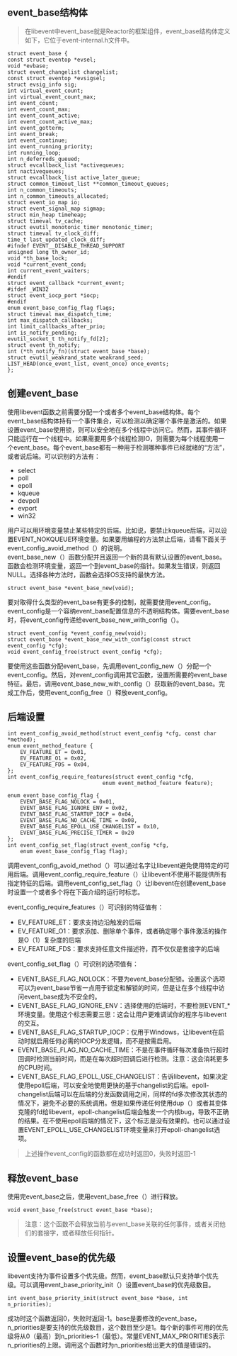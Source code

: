 ## event_base结构体  

> 在libevent中event_base就是Reactor的框架组件，event_base结构体定义如下，它位于event-internal.h文件中。  

	struct event_base {
	const struct eventop *evsel;
	void *evbase;
	struct event_changelist changelist;
	const struct eventop *evsigsel;
	struct evsig_info sig;
	int virtual_event_count;
	int virtual_event_count_max;
	int event_count;
	int event_count_max;
	int event_count_active;
	int event_count_active_max;
	int event_gotterm;
	int event_break;
	int event_continue;
	int event_running_priority;
	int running_loop;
	int n_deferreds_queued;
	struct evcallback_list *activequeues;
	int nactivequeues;
	struct evcallback_list active_later_queue;
	struct common_timeout_list **common_timeout_queues;
	int n_common_timeouts;
	int n_common_timeouts_allocated;
	struct event_io_map io;
	struct event_signal_map sigmap;
	struct min_heap timeheap;
	struct timeval tv_cache;
	struct evutil_monotonic_timer monotonic_timer;
	struct timeval tv_clock_diff;
	time_t last_updated_clock_diff;
	#ifndef EVENT__DISABLE_THREAD_SUPPORT
	unsigned long th_owner_id;
	void *th_base_lock;
	void *current_event_cond;
	int current_event_waiters;
	#endif
	struct event_callback *current_event;
	#ifdef _WIN32
	struct event_iocp_port *iocp;
	#endif
	enum event_base_config_flag flags;
	struct timeval max_dispatch_time;
	int max_dispatch_callbacks;
	int limit_callbacks_after_prio;
	int is_notify_pending;
	evutil_socket_t th_notify_fd[2];
	struct event th_notify;
	int (*th_notify_fn)(struct event_base *base);
	struct evutil_weakrand_state weakrand_seed;
	LIST_HEAD(once_event_list, event_once) once_events;
	};  

## 创建event_base 

使用libevent函数之前需要分配一个或者多个event_base结构体。每个event_base结构体持有一个事件集合，可以检测以确定哪个事件是激活的。如果设置event_base使用锁，则可以安全地在多个线程中访问它。然而，其事件循环只能运行在一个线程中。如果需要用多个线程检测IO，则需要为每个线程使用一个event_base。每个event_base都有一种用于检测哪种事件已经就绪的“方法”，或者说后端。可以识别的方法有：  

- select  
- poll  
- epoll  
- kqueue  
- devpoll  
- evport  
- win32  

用户可以用环境变量禁止某些特定的后端。比如说，要禁止kqueue后端，可以设置EVENT_NOKQUEUE环境变量。如果要用编程的方法禁止后端，请看下面关于event_config_avoid_method（）的说明。  
event_base_new（）函数分配并且返回一个新的具有默认设置的event_base。函数会检测环境变量，返回一个到event_base的指针。如果发生错误，则返回NULL。选择各种方法时，函数会选择OS支持的最快方法。  

	struct event_base *event_base_new(void);  

要对取得什么类型的event_base有更多的控制，就需要使用event_config。event_config是一个容纳event_base配置信息的不透明结构体。需要event_base时，将event_config传递给event_base_new_with_config（）。  

	struct event_config *event_config_new(void);
	struct event_base *event_base_new_with_config(const struct event_config *cfg);
	void event_config_free(struct event_config *cfg);  

要使用这些函数分配event_base，先调用event_config_new（）分配一个event_config。然后，对event_config调用其它函数，设置所需要的event_base特征。最后，调用event_base_new_with_config（）获取新的event_base。完成工作后，使用event_config_free（）释放event_config。  

## 后端设置 

	int event_config_avoid_method(struct event_config *cfg, const char *method);
	enum event_method_feature {
    	EV_FEATURE_ET = 0x01,
    	EV_FEATURE_O1 = 0x02,
    	EV_FEATURE_FDS = 0x04,
	};
	int event_config_require_features(struct event_config *cfg,
                                  enum event_method_feature feature);

	enum event_base_config_flag {
    	EVENT_BASE_FLAG_NOLOCK = 0x01,
    	EVENT_BASE_FLAG_IGNORE_ENV = 0x02,
    	EVENT_BASE_FLAG_STARTUP_IOCP = 0x04,
    	EVENT_BASE_FLAG_NO_CACHE_TIME = 0x08,
    	EVENT_BASE_FLAG_EPOLL_USE_CHANGELIST = 0x10,
    	EVENT_BASE_FLAG_PRECISE_TIMER = 0x20
	};
	int event_config_set_flag(struct event_config *cfg,
    	enum event_base_config_flag flag);  

调用event_config_avoid_method（）可以通过名字让libevent避免使用特定的可用后端。调用event_config_require_feature（）让libevent不使用不能提供所有指定特征的后端。调用event_config_set_flag（）让libevent在创建event_base时设置一个或者多个将在下面介绍的运行时标志。  

event_config_require_features（）可识别的特征值有：  

- EV_FEATURE_ET：要求支持边沿触发的后端  
- EV_FEATURE_O1：要求添加、删除单个事件，或者确定哪个事件激活的操作是O（1）复杂度的后端  
- EV_FEATURE_FDS：要求支持任意文件描述符，而不仅仅是套接字的后端  

event_config_set_flag（）可识别的选项值有：  

- EVENT_BASE_FLAG_NOLOCK：不要为event_base分配锁。设置这个选项可以为event_base节省一点用于锁定和解锁的时间，但是让在多个线程中访问event_base成为不安全的。  
- EVENT_BASE_FLAG_IGNORE_ENV：选择使用的后端时，不要检测EVENT_*环境变量。使用这个标志需要三思：这会让用户更难调试你的程序与libevent的交互。  
- EVENT_BASE_FLAG_STARTUP_IOCP：仅用于Windows，让libevent在启动时就启用任何必需的IOCP分发逻辑，而不是按需启用。  
- EVENT_BASE_FLAG_NO_CACHE_TIME：不是在事件循环每次准备执行超时回调时检测当前时间，而是在每次超时回调后进行检测。注意：这会消耗更多的CPU时间。  
- EVENT_BASE_FLAG_EPOLL_USE_CHANGELIST：告诉libevent，如果决定使用epoll后端，可以安全地使用更快的基于changelist的后端。epoll-changelist后端可以在后端的分发函数调用之间，同样的fd多次修改其状态的情况下，避免不必要的系统调用。但是如果传递任何使用dup（）或者其变体克隆的fd给libevent，epoll-changelist后端会触发一个内核bug，导致不正确的结果。在不使用epoll后端的情况下，这个标志是没有效果的。也可以通过设置EVENT_EPOLL_USE_CHANGELIST环境变量来打开epoll-changelist选项。  

> 上述操作event_config的函数都在成功时返回0，失败时返回-1  

## 释放event_base  

使用完event_base之后，使用event_base_free（）进行释放。  

	void event_base_free(struct event_base *base);  

> 注意：这个函数不会释放当前与event_base关联的任何事件，或者关闭他们的套接字，或者释放任何指针。  

## 设置event_base的优先级  

libevent支持为事件设置多个优先级。然而，event_base默认只支持单个优先级。可以调用event_base_priority_init（）设置event_base的优先级数目。  

	int event_base_priority_init(struct event_base *base, int n_priorities);  

成功时这个函数返回0，失败时返回-1。base是要修改的event_base，n_priorities是要支持的优先级数目，这个数目至少是1。每个新的事件可用的优先级将从0（最高）到n_priorities-1（最低）。常量EVENT_MAX_PRIORITIES表示n_priorities的上限。调用这个函数时为n_priorities给出更大的值是错误的。  


